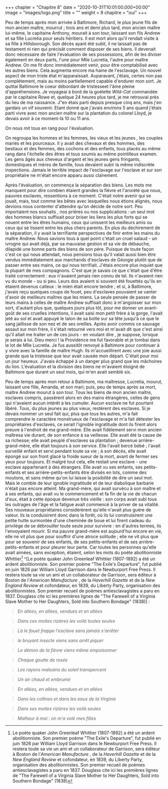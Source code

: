 +++
chapter = "Chapitre 8"
date = "2020-10-31T10:01:00.000+00:00"
image = "images/logo.png"
title = ""
weight = 9
chapitre = "oui"
+++ 

Peu de temps après mon arrivée à Baltimore, Richard, le plus jeune fils de mon ancien maître, mourrut ; trois ans et demi plus tard, mon ancien maître lui-même, le capitaine Anthony, mourait à son tour, laissant son fils Andrew et sa fille Lucretia pour seuls héritiers. Il est mort alors qu'il rendait visite à sa fille à Hillsborough. Son décès ayant été subit, il ne laissait pas de testament ni rien qui précisât comment disposer de ses biens. Il devenait donc nécessaire de faire l'évaluation de ses possessions, afin de les diviser également en deux parts, l'une pour Mlle Lucretia, l'autre pour maître Andrew. On me fit donc immédiatement venir, pour être comptabilisé avec les autres biens. Cela augmenta encore ma haine de l'esclavage. Un nouvel aspect de mon triste état m'apparaissait. Auparavant, j'étais, certes non pas complétement, mais au moins partiellement capable d'endurer mon sort. Je quittai Baltimore le coeur débordant de tristesseet l'âme pleine d'appréhensions. Je voyageai à bord de la goélette _Wild-Cat_ commandée par le capitaine Rowe et, quelque 24 heures plus tard, je me retrouvai près du lieu de ma naissance. J"en étais parti depuis presque cinq ans, mais j'en gardais un vif souvenir. Etant donné que j'avais environs 5 ans quand j'étais parti vivre avec mon ancien maître sur la plantation du colonel Lloyd, je devais avoir à ce moment-là 10 ou 11 ans.
  
  On nous mit tous en rang pour l'évaluation. 

On regroupa les hommes et les femmes, les vieux et les jeunes , les couples mariés et les pourceaux. Il y avait des chevaux et des hommes, des bestiaux et des femmes, des cochons et des enfants, tous placés au même rang dans l'échelle des êtres et tous soumis au même pointilleux examen. Les gens âgés aux cheveux d'argent et les jeunes gens fringants, domestiques et mères de famille, tous devaient subir la même indiscrète inspections. Jamais le terrible impact de l'esclavage sur l'esclave et sur son propriétaire ne m'était encore apparu aussi clairement. 
  
  Après l'évaluation, on commença la séparation des biens. Les mots me manquent pour dire combien étaient grandes la fièvre et l'anxiété que nous, pauvres esclaves, ressentions à ce moment. C'était notre avenir qui se jouait, mais, tout comme les bêtes avec lesquelles nous étions alignés, nous devions nous contenter d'attendre qu'on décide de notre sort. Peu importaient nos souhaits , nos prières ou nos supplications : un seul mot des hommes blancs suffisait pour briser les liens les plus forts qui se nouent entre les êtres humains, ceux qui unissent les meilleurs amis ou ceux qui se tissent entre les plus chers parents. En plus du déchirement de la séparation, il y avait la terrifiante perspectives de finir entre les mains du maître Andrew. Nous savions tous à quel point c'était un cruel salaud - un ivrogne qui avait déjà, par sa mauvaise gestion et sa vie de débauche, dilapidé une bonne parts des biens de son pére. Puisque de toute façon c'est ce qui nous attendait, nous pensions tous qu'il valait aussi bien être vendus immédiatement aux marchands d'esclaves de Géorgie plutôt que de passer entre ses mains, ce qui nous terrifiait.
J'étais encore plus inquiet que la plupart de mes compagnons. C'est que je savais ce que c'était que d'être traité correctement : eux n'avaient jamais rien connu de tel. Ils n'avaient rien vu du monde - ou si peu. Leurs dos avaient si souvent été fouettés qu'ils en étaient devenus calleux : le mien était encore tendre ; et si, à Baltimore, j'avais reçu quelques coups de fouet, peu d'esclaves pouvaient se vanter d'avoir de meilleurs maîtres que les miens. La seule pensée de passer de leurs mains à celles de maître Andrew suffisait donc à m'angoisser sur mon sort, d'autant plus que, quelques jours plus tôt, pour me donner un avant-goût de ses cruelles intentions, il avait saisi mon petit frère à la gorge, l'avait jeté au sol et avait appuyé le talon de sa botte sur sa tête jusqu'à ce que le sang jaillisse de son nez et de ses oreilles. Après avoir commis ce sauvage assaut sur mon frère, il s'était retourné vers moi et m'avait dit que c'est ainsi qu'il allait me traiter un de ces jours - en voulant dire , je suppose, lorsque je serais à lui. Dieu merci ! la Providence me fut favorable et je tombai dans le lot de Mlle Lucretia. Je fus aussitôt renvoyé à Baltimore pour continuer à y vivre avec la famille de maître Hugh. Ils m'accueillirent avec une joie aussi grande que la tristesse que leur avait causée mon départ. C'était pour moi un jour heureux. J'avais échappé à un danger plus grand que les mâchoires du lion. L'évaluation et la division des biens ne m'avaient éloigné de Baltimore que durant un seul mois, qui m'en avait semblé six.
  
  Peu de temps après mon retour à Baltimore, ma maîtresse, Lucretia, mourut, laissant une fille, Amanda, et son mari; puis, peu de temps après sa mort, maître Andrew mourut à son tour. Tous les biens de mon ancien maître, esclaves compris, passèrent alors en des mains étrangères, celles de gens qui n'avaient aucun intérêt à les cumuler. Aucun esclave ne fut pourtant libéré. Tous, du plus jeunes au plus vieux, restèrent des esclaves. Si je devais nommer un seul fait qui, plus que tous les autres, m'a fait comprendre le caractère monstrueux de l'esclavage et m'a fait détester les propriétaires d'esclaves, ce serait l'ignoble ingratitude dont ils firent alors preuve à l'endroit de ma grand-mère. Elle avait fidèlement servi mon ancien maîtresa vie durant, de son enfance à sa veillesse. Elle avait été la cause de sa richesse; elle avait peuplé d'esclaves sa plantation ; devenue arrière-grand-mère, elle était toujours à son service. Elle l'avait bercé bébé ; l'avait surveillé enfant et servi pendant toute sa vie ; à son décès, elle avait épongé sur son front glacé la froide sueur de la mort, avant de fermer ses yeux pour toujours. Et malgré tout cela, elle restait une esclave - une esclave appartenant à des étrangers. Elle avait vu ses enfants, ses petits-enfants et ses arrière-petits-enfants être divisés en lots, comme des moutons, et sans même qu'on lui laisse la posibilité de dire un seul mot. Mais le comble de leur ignoble ingratitude et de leur diabolique barbarie n'était pas encore atteint. Ma grand-mère, qui avait survécu à son maître et à ses enfants, qui avait vu le commencement et fa fin de la vie de chacun d'eux, était à cette époque devenue très vieille : son corps avait subi tous les outrages de l'âge et la fatigue avait commencé à la priver de sa vitalité. Ses nouveaux propriétaires considérèrent qu'elle n'avait plus guère de valeur. Ils la conduisirent donc dans la forêt, où ils lui construisirent une petite hutte surmontée d'une cheminée de boue et lui firent cadeau du privilège de se débrouiller toute seule pour survivre : en d'autres termes, ils l'envoyaient mourir. Si ma pauvre grand-mère est aujourd'hui encore en vie, elle ne vit plus que pour souffrir d'une atroce solitude ; elle ne vit plus que pour se souvenir de ses enfants, de ses petits-enfants et de ses arrière-petits-enfants et pour pleurer leur perte. Car toutes les personnes qu'elle avait aimées, sans exception, étaient, selon les mots du poète abolitionniste Whittier[^1] ^[Le poète quaker John Greenleaf Whittier (1807-1892) a été un ardent abolitionniste. Son premier poème "The Exile's Departure", fut publié en juin 1826 par William Lloyd Garrison dans le Newburport Free Press. Il restera toute sa vie un ami et un collaborateur de Garrison, sera éditeur à Boston de l'_American Manufacture_ , de la _Haverhill Gazette_ et de la _New England Review_ et cofondateur, en 1839, du Liberty Party, organisation des abolitionnistes. Son premier recueil de poèmes antiesclavagistes a paru en 1837. Douglass cite ici les premières lignes de "The Farewell of a Virginia Slave Mother to Her Daughters, Sold into Southern Bondage" (1838)] : 

  >_En allées, en allées, vendues et en allées_
  
  >_Dans ces moites rizières les voilà toutes seules_ 
  
  >_Là le fouet frappe l'esclave sans jamais s'arrêter_
  
  >_le bruyant insecte viens sans arrêt piquer_
  
  >_Le démon de la fièvre viens même empoisonner_
  
  >_Chaque goutte de rosée_
  
  >_Les rayons malsains du soleil transpercent_
  
  >_Un air chaud et embrumé_
  
  >_En allées, en allées, vendues et en allées_
  
  >_Dans les collines et dans les eaux de la Virginie_
  
  >_Dans ses moites rizières les voilà seules_
  
  >_Malheur à moi : on m'a volé mes filles_

[^1]: Le poète quaker John Greenleaf Whittier (1807-1892) a été un ardent abolitionniste. Son premier poème "The Exile's Departure", fut publié en juin 1826 par William Lloyd Garrison dans le Newburport Free Press. Il restera toute sa vie un ami et un collaborateur de Garrison, sera éditeur à Boston de l'_American Manufacture_ , de la _Haverhill Gazette_ et de la _New England Review_ et cofondateur, en 1839, du Liberty Party, organisation des abolitionnistes. Son premier recueil de poèmes antiesclavagistes a paru en 1837. Douglass cite ici les premières lignes de "The Farewell of a Virginia Slave Mother to Her Daughters, Sold into Southern Bondage" (1838)


